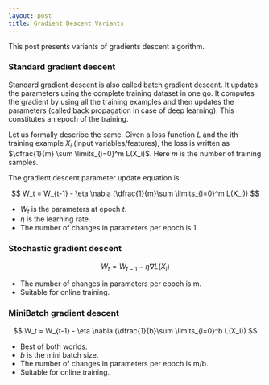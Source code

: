 ```yaml
---
layout: post
title: Gradient Descent Variants
---
```


This post presents variants of gradients descent algorithm.

### Standard gradient descent

Standard gradient descent is also called batch gradient descent.
It updates the parameters using the complete training dataset in one go.
It computes the gradient by using all the training examples and then
updates the parameters (called back propagation in case of deep learning). 
This constitutes an epoch of the training.

Let us formally describe the same.
Given a loss function $L$ and the ith training example $X_i$ 
(input variables/features),
the loss is written as $\dfrac{1}{m} \sum \limits_{i=0}^m L(X_i)$.
Here $m$ is the number of training samples.

The gradient descent parameter update equation is:

$$
W_t = W_{t-1} - \eta \nabla (\dfrac{1}{m}\sum \limits_{i=0}^m L(X_i))
$$

* $W_t$ is the parameters at epoch $t$.
* $\eta$ is the learning rate.
* The number of changes in parameters per epoch is 1.

### Stochastic gradient descent

$$
W_t = W_{t-1} - \eta \nabla L(X_i)
$$

* The number of changes in parameters per epoch is m.
* Suitable for online training.

### MiniBatch gradient descent

$$
W_t = W_{t-1} - \eta \nabla (\dfrac{1}{b}\sum \limits_{i=0}^b L(X_i))
$$

* Best of both worlds.
* $b$ is the mini batch size.
* The number of changes in parameters per epoch is m/b.
* Suitable for online training.

<!-- ### Coordinate descent

### Subgradient -->